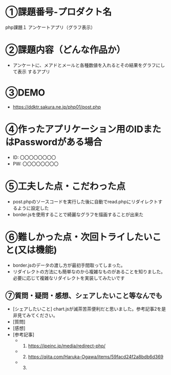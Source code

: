 
# ①課題番号-プロダクト名
php課題１ アンケートアプリ（グラフ表示）

# ②課題内容（どんな作品か）
- アンケートに、メアドとメールと各種数値を入れるとその結果をグラフにして表示
するアプリ

# ③DEMO
- https://ddktr.sakura.ne.jp/php01/post.php

# ④作ったアプリケーション用のIDまたはPasswordがある場合
- ID: 〇〇〇〇〇〇〇〇
- PW: 〇〇〇〇〇〇〇〇

# ⑤工夫した点・こだわった点
- post.phpのソースコードを実行した後に自動でread.phpにリダイレクトするように設定した
- border.jsを使用することで綺麗なグラフを描画することが出来た

# ⑥難しかった点・次回トライしたいこと(又は機能)
- border.jsのデータの渡し方が最初手間取ってしまった。
- リダイレクトの方法にも簡単なのから複雑なものがあることを知りました。必要に応じて複雑なリダイレクトを実装してみたいです


## ⑦質問・疑問・感想、シェアしたいこと等なんでも
- [シェアしたいこと] 
chart.jsが滅茶苦茶便利だと思いました。参考記事2を是非見てみてください。
- [質問] 
- [感想]  
- [参考記事]
  - 1. https://ipeinc.jp/media/redirect-php/
  - 2. https://qiita.com/Haruka-Ogawa/items/59facd24f2a8bdb6d369
  - 3. 
